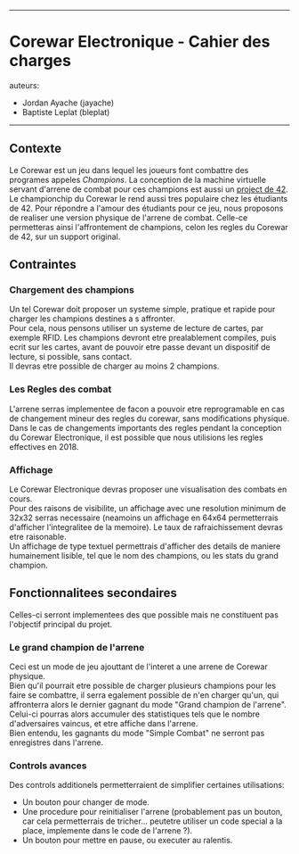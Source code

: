 ___
# Corewar Electronique - Cahier des charges
auteurs:
- Jordan Ayache (jayache)
- Baptiste Leplat (bleplat)
___

## Contexte

Le Corewar est un jeu dans lequel les joueurs font combattre des programes appeles *Champions*.
La conception de la machine virtuelle servant d'arrene de combat pour ces champions est aussi un [project de 42](https://projects.intra.42.fr/projects/corewar).  
Le championchip du Corewar le rend aussi tres populaire chez les étudiants de 42. Pour répondre a l'amour des étudiants pour ce jeu, nous proposons de realiser une version physique de l'arrene de combat. Celle-ce permetteras ainsi l'affrontement de champions, celon les regles du Corewar de 42, sur un support original.  

## Contraintes

### Chargement des champions
Un tel Corewar doit proposer un systeme simple, pratique et rapide pour charger les champions destines a s affronter.  
Pour cela, nous pensons utiliser un systeme de lecture de cartes, par exemple RFID.
Les champions devront etre prealablement compiles, puis ecrit sur les cartes, avant de pouvoir etre passe devant un dispositif de lecture, si possible, sans contact.  
Il devras etre possible de charger au moins 2 champions.  

### Les Regles des combat
L'arrene serras implementee de facon a pouvoir etre reprogramable en cas de changement mineur des regles du corewar, sans modifications physique.  
Dans le cas de changements importants des regles pendant la conception du Corewar Electronique, il est possible que nous utilisions les regles effectives en 2018.  

### Affichage
Le Corewar Electronique devras proposer une visualisation des combats en cours.  
Pour des raisons de visibilite, un affichage avec une resolution minimum de 32x32 serras necessaire (neamoins un affichage en 64x64 permetterrais d'afficher l'integralitee de la memoire). Le taux de rafraichissement devras etre raisonable.  
Un affichage de type textuel permettrais d'afficher des details de maniere humainement lisible, tel que le nom des champions, ou les stats du grand champion.  

## Fonctionnalitees secondaires
Celles-ci serront implementees des que possible mais ne constituent pas l'objectif principal du projet.  

### Le grand champion de l'arrene
Ceci est un mode de jeu ajouttant de l'interet a une arrene de Corewar physique.  
Bien qu'il pourrait etre possible de charger plusieurs champions pour les faire se combattre, il serra egalement possible de n'en charger qu'un, qui affronterra alors le dernier gagnant du mode "Grand champion de l'arrene". Celui-ci pourras alors accumuler des statistiques tels que le nombre d'adversaires vaincus, et etre affiche dans l'arrene.  
Bien entendu, les gagnants du mode "Simple Combat" ne serront pas enregistres dans l'arrene.  

### Controls avances
Des controls additionels permetterraient de simplifier certaines utilisations:
- Un bouton pour changer de mode.
- Une procedure pour reinitialiser l'arrene (probablement pas un bouton, car cela permetterrais de tricher... peutetre utiliser un code special a la place, implemente dans le code de l'arrene ?).
- Un bouton pour mettre en pause, ou executer au ralentis.
